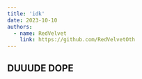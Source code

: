 ```yaml
---
title: 'idk'
date: 2023-10-10
authors:
  - name: RedVelvet
    link: https://github.com/RedVelvetOth
---
```


## DUUUDE DOPE